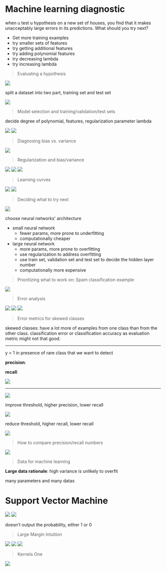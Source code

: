 # Machine learning diagnostic

when u test u hypothesis on a new set of houses, you find that it makes unacceptably large errors in its predictions. What should you try next?
- Get more training examples
- try smaller sets of features
- try getting additional features
- try adding polynomial features
- try decreasing lambda 
- try increasing lambda

> Evaluating a hypothesis

<img src="img/eyh.png">

split a dataset into two part, training set and test set

<img src="img/tp.png">

> Model selection and training/validation/test sets

decide degree of polynomial, features, regularization parameter lambda

<img src="img/ms.png">

<img src="img/ms2.png">

> Diagnosing bias vs. variance

<img src="img/bvsv.png">

> Regularization and bias/variance

<img src="img/ctrp.png">
<img src="img/ctrp2.png">

<img src="img/bvsv2.png">

> Learning curves

<img src="img/hb.png">

<img src="img/hv.png">

> Deciding what to try next
<img src="img/dwttn.png">

choose neural networks' architecture
- small neural network
    - fewer params, more prone to underfitting
    - computationally cheaper
- large neural network
    - more params, more prone to overfitting
    - use regularization to address overfitting 
    - use train set, validation set and test set to decide the hidden layer number
    - computationally more expensive

> Prioritizing what to work on: Spam classification example

<img src="img/basc.png">

> Error analysis

<img src="img/ra.png">

<img src="img/ea.png">
<img src="img/tione.png">

> Error metrics for skewed classes

skewed classes: have a lot more of examples from one class than from the other class. classification error or classification accuracy as evaluation metric might not that good.

------
y = 1 in presence of rare class that we want to detect

**precision**: 

**recall**:

<img src="img/pr2.png">


-------
<img src="img/nn020.png">

improve threshold, higher precision, lower recall

<img src="img/nn021.png">

reduce threshold, higher recall, lower recall

<img src="img/nn022.png">

> How to compare precision/recall numbers

<img src="img/f1.png">

> Data for machine learning

**Large data rationale**: high variance is unlikely to overfit

many parameters and many datas

# Support Vector Machine

<img src="img/svm.png">

<img src="img/svm2.png">

doesn't output the probability, either 1 or 0

> Large Margin Intuition

<img src="img/svm3.png">

<img src="img/svmdb.png">

<img src="img/svmdb2.png">

> Kernels One

<img src="img/kernels.png">